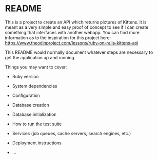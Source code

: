 # README

This is a project to create an API which returns pictures of Kittens.  It is meant as a very simple and easy proof of concept to see if I can create something that interfaces with another webapp.  You can find more information as to the inspiration for this project here:
https://www.theodinproject.com/lessons/ruby-on-rails-kittens-api

This README would normally document whatever steps are necessary to get the
application up and running.

Things you may want to cover:

* Ruby version

* System dependencies

* Configuration

* Database creation

* Database initialization

* How to run the test suite

* Services (job queues, cache servers, search engines, etc.)

* Deployment instructions

* ...
